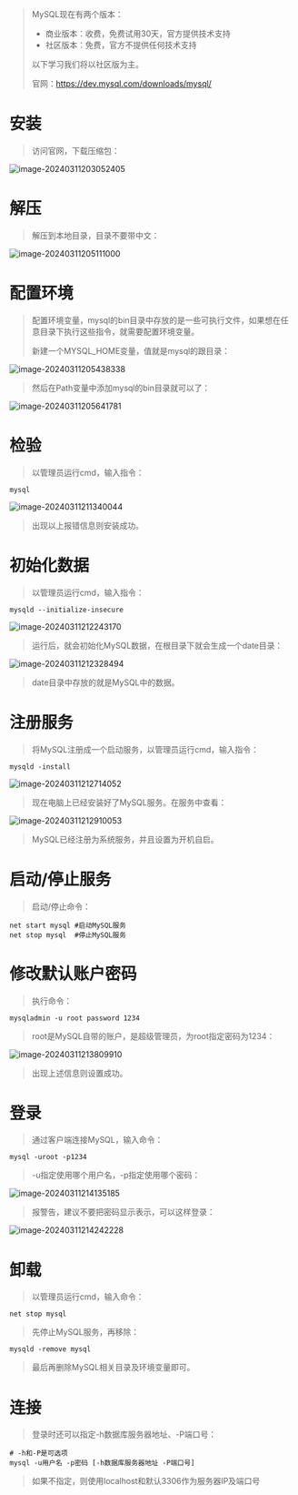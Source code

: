 > MySQL现在有两个版本：
>
> - 商业版本：收费，免费试用30天，官方提供技术支持
> - 社区版本：免费，官方不提供任何技术支持
>
> 以下学习我们将以社区版为主。
>
> 官网：https://dev.mysql.com/downloads/mysql/



# 安装

> 访问官网，下载压缩包：

![image-20240311203052405](D:\text1\9.MySQL\assets\image-20240311203052405.png)



# 解压

> 解压到本地目录，目录不要带中文：

![image-20240311205111000](D:\text1\9.MySQL\assets\image-20240311205111000.png)



# 配置环境

> 配置环境变量，mysql的bin目录中存放的是一些可执行文件，如果想在任意目录下执行这些指令，就需要配置环境变量。
>
> 新建一个MYSQL_HOME变量，值就是mysql的跟目录：

![image-20240311205438338](D:\text1\9.MySQL\assets\image-20240311205438338.png)

> 然后在Path变量中添加mysql的bin目录就可以了：

![image-20240311205641781](D:\text1\9.MySQL\assets\image-20240311205641781.png)



# 检验

> 以管理员运行cmd，输入指令：

```shell
mysql
```

![image-20240311211340044](D:\text1\9.MySQL\assets\image-20240311211340044.png)

> 出现以上报错信息则安装成功。



# 初始化数据

> 以管理员运行cmd，输入指令：

```shell
mysqld --initialize-insecure
```

![image-20240311212243170](D:\text1\9.MySQL\assets\image-20240311212243170.png)

> 运行后，就会初始化MySQL数据，在根目录下就会生成一个date目录：

![image-20240311212328494](D:\text1\9.MySQL\assets\image-20240311212328494.png)

> date目录中存放的就是MySQL中的数据。



# 注册服务

> 将MySQL注册成一个启动服务，以管理员运行cmd，输入指令：

```shell
mysqld -install
```

![image-20240311212714052](D:\text1\9.MySQL\assets\image-20240311212714052.png)

> 现在电脑上已经安装好了MySQL服务。在服务中查看：

![image-20240311212910053](D:\text1\9.MySQL\assets\image-20240311212910053.png)

> MySQL已经注册为系统服务，并且设置为开机自启。



# 启动/停止服务

> 启动/停止命令：

```shell
net start mysql	#启动MySQL服务
net stop mysql	#停止MySQL服务
```



# 修改默认账户密码

> 执行命令：

```shell
mysqladmin -u root password 1234
```

> root是MySQL自带的账户，是超级管理员，为root指定密码为1234：

![image-20240311213809910](D:\text1\9.MySQL\assets\image-20240311213809910.png)

> 出现上述信息则设置成功。



# 登录

> 通过客户端连接MySQL，输入命令：

```shell
mysql -uroot -p1234
```

> -u指定使用哪个用户名，-p指定使用哪个密码：

![image-20240311214135185](D:\text1\9.MySQL\assets\image-20240311214135185.png)

> 报警告，建议不要把密码显示表示，可以这样登录：

![image-20240311214242228](D:\text1\9.MySQL\assets\image-20240311214242228.png)



# 卸载

> 以管理员运行cmd，输入命令：

```shell
net stop mysql
```

> 先停止MySQL服务，再移除：

```shell
mysqld -remove mysql
```

> 最后再删除MySQL相关目录及环境变量即可。



# 连接

> 登录时还可以指定-h数据库服务器地址、-P端口号：

```shell
# -h和-P是可选项
mysql -u用户名 -p密码 [-h数据库服务器地址 -P端口号]
```

> 如果不指定，则使用localhost和默认3306作为服务器IP及端口号
